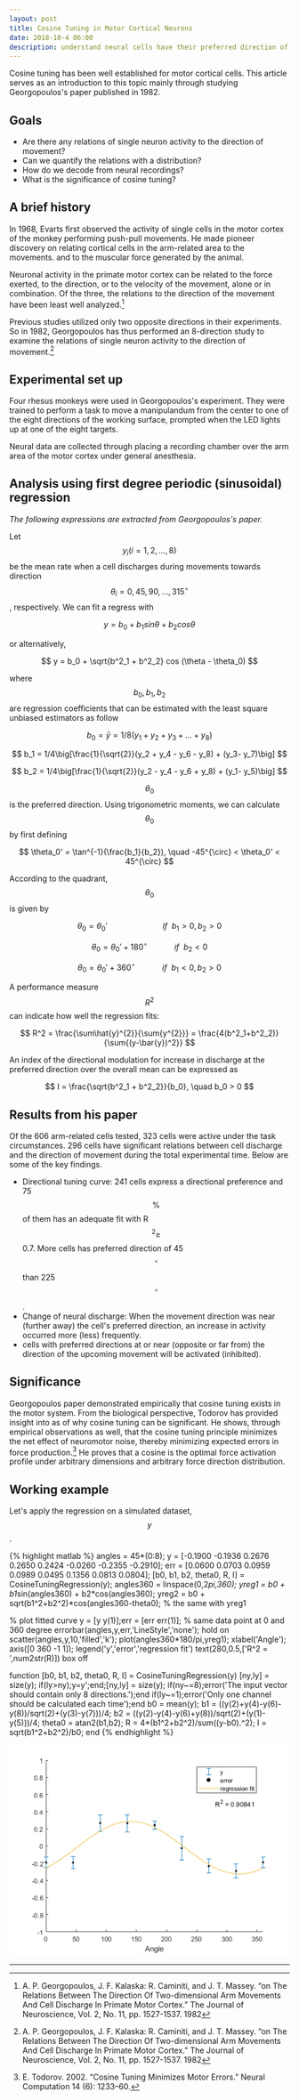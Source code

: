```yaml
---
layout: post
title: Cosine Tuning in Motor Cortical Neurons
date: 2018-10-4 06:00
description: understand neural cells have their preferred direction of movement and its underlying distribution
---
```


Cosine tuning has been well established for motor cortical cells. This article serves as an introduction to this topic mainly through studying Georgopoulos's paper published in 1982.

## Goals

* Are there any relations of single neuron activity to the direction of movement?
* Can we quantify the relations with a distribution?
* How do we decode from neural recordings?
* What is the significance of cosine tuning?

## A brief history

In 1968, Evarts first observed the activity of single cells in the motor cortex of the monkey performing push-pull movements. He made pioneer discovery on relating cortical cells in the arm-related area to the movements. and to the muscular force generated by the animal.

Neuronal activity in the primate motor cortex can be related to the force exerted, to the direction, or to the velocity of the movement, alone or in combination. Of the three, the relations to the direction of the movement have been least well analyzed.[^Georgopoulos]

Previous studies utilized only two opposite directions in their experiments. So in 1982, Georgopoulos has thus performed an 8-direction study to examine the relations of single neuron activity to the direction of movement.[^Georgopoulos]

## Experimental set up

Four rhesus monkeys were used in Georgopoulos's experiment. They were trained to perform a task to move a manipulandum from the center to one of the eight directions of the working surface, prompted when the LED lights up at one of the eight targets.

Neural data are collected through placing a recording chamber over the arm area of the motor cortex under general anesthesia.

## Analysis using first degree periodic (sinusoidal) regression

*The following expressions are extracted from Georgopoulos's paper.*

Let $$ y_i (i = 1, 2, ..., 8 ) $$ be the mean rate when a cell discharges during movements towards direction $$ \theta_i = 0, 45, 90, ..., 315^{\circ}$$, respectively. We can fit a regress with

$$
y = b_0 + b_1sin \theta + b_2 cos \theta
$$

or alternatively,

$$
y = b_0 + \sqrt{b^2_1 + b^2_2} cos (\theta - \theta_0)
$$

where $$ b_0, b_1, b_2 $$ are regression coefficients that can be estimated with the least square unbiased estimators as follow

$$
b_0 = \bar{y} = 1/8(y_1 + y_2 + y_3 + ... + y_8)
$$

$$
b_1 = 1/4\big[\frac{1}{\sqrt{2}}(y_2 + y_4 - y_6 - y_8) + (y_3- y_7)\big]
$$

$$
b_2 = 1/4\big[\frac{1}{\sqrt{2}}(y_2 - y_4 - y_6 + y_8) + (y_1- y_5)\big]
$$

$$ \theta_0 $$ is the preferred direction. Using trigonometric moments, we can calculate $$ \theta_0 $$ by first defining

$$
\theta_0' = \tan^{-1}(\frac{b_1}{b_2}), \quad -45^{\circ} < \theta_0' < 45^{\circ}
$$

According to the quadrant, $$ \theta_0 $$ is given by

$$\theta_0 = \theta_0' \qquad\qquad\qquad \ if \ \ b_1 > 0, b_2 > 0 $$

$$\theta_0 = \theta_0' + 180^{\circ} \qquad\quad if \ \ b_2 < 0 $$

$$\theta_0 = \theta_0' + 360^{\circ} \qquad\quad if \ \ b_1 < 0, b_2 > 0 $$

A performance measure $$ R^2 $$ can indicate how well the regression fits:

$$
R^2 = \frac{\sum\hat{y}^{2}}{\sum{y^{2}}} = \frac{4(b^2_1+b^2_2)}{\sum{(y-\bar{y})^2}}
$$

An index of the directional modulation for increase in discharge at the preferred direction over the overall mean can be expressed as

$$
I = \frac{\sqrt{b^2_1 + b^2_2}}{b_0}, \quad b_0 > 0
$$

## Results from his paper

Of the 606 arm-related cells tested, 323 cells were active under the task circumstances. 296 cells have significant relations between cell discharge and the direction of movement during the total experimental time. Below are some of the key findings.

* Directional tuning curve: 241 cells express a directional preference and 75 $$\%$$ of them has an adequate fit with R$$^2 \geq$$ 0.7. More cells has preferred direction of 45$$^{\circ}$$ than 225$$^{\circ}$$.
* Change of neural discharge: When the movement direction was near (further away) the cell's preferred direction, an increase in activity occurred more (less) frequently.
* cells with preferred directions at or near (opposite or far from) the direction of the upcoming movement will be activated (inhibited).

## Significance

Georgopoulos paper demonstrated empirically that cosine tuning exists in the motor system. From the biological perspective, Todorov has provided insight into as of why cosine tuning can be significant. He shows, through empirical observations as well, that the cosine tuning principle minimizes the net effect of neuromotor noise, thereby minimizing expected errors in force production.[^Todorov] He proves that a cosine is the optimal force activation profile under arbitrary dimensions and arbitrary force direction distribution.

## Working example

Let's apply the regression on a simulated dataset, $$y$$.

{% highlight matlab %}
angles = 45*(0:8);
y = [-0.1900  -0.1936  0.2676  0.2650  0.2424 -0.0260 -0.2355 -0.2910];
err = [0.0600  0.0703  0.0959  0.0989  0.0495  0.1356  0.0813  0.0804];
[b0, b1, b2, theta0, R, I] = CosineTuningRegression(y);
angles360 = linspace(0,2*pi,360);
yreg1 = b0 + b1*sin(angles360) + b2*cos(angles360);
yreg2 = b0 + sqrt(b1^2+b2^2)*cos(angles360-theta0); % the same with yreg1

% plot fitted curve
y = [y y(1)];err = [err err(1)]; % same data point at 0 and 360 degree
errorbar(angles,y,err,'LineStyle','none');
hold on
scatter(angles,y,10,'filled','k');
plot(angles360*180/pi,yreg1);
xlabel('Angle');
axis([0 360 -1 1]);
legend('y','error','regression fit')
text(280,0.5,['R^2 = ',num2str(R)])
box off

function [b0, b1, b2, theta0, R, I] = CosineTuningRegression(y)
    [ny,ly] = size(y);
    if(ly>ny);y=y';end;[ny,ly] = size(y);
    if(ny~=8);error('The input vector should contain only 8 directions.');end
    if(ly~=1);error('Only one channel should be calculated each time');end
    b0 = mean(y);
    b1 = ((y(2)+y(4)-y(6)-y(8))/sqrt(2)+(y(3)-y(7)))/4;
    b2 = ((y(2)-y(4)-y(6)+y(8))/sqrt(2)+(y(1)-y(5)))/4;
    theta0 = atan2(b1,b2);
    R = 4*(b1^2+b2^2)/sum((y-b0).^2);
    I = sqrt(b1^2+b2^2)/b0;
end
{% endhighlight %}

![Plot fitted cosine curve on top of the real data.](/assets/img/posts/cosine_tuning_eg.png)



---
[^Georgopoulos]: A. P. Georgopoulos, J. F. Kalaska: R. Caminiti, and J. T. Massey. “on The Relations Between The Direction Of Two-dimensional Arm Movements And Cell Discharge In Primate Motor Cortex.” The Journal of Neuroscience, Vol. 2, No. 11, pp. 1527-1537. 1982

[^Todorov]: E. Todorov. 2002. “Cosine Tuning Minimizes Motor Errors.” Neural Computation 14 (6): 1233–60.
